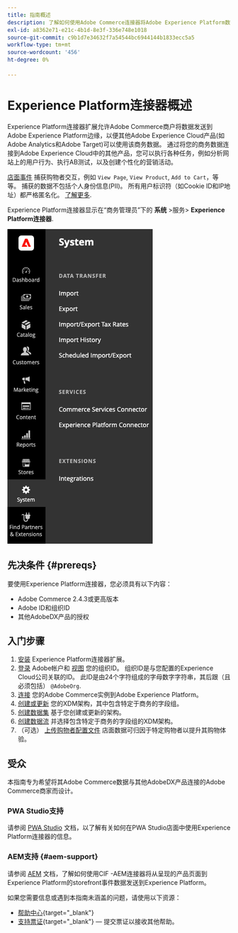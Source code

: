 ```yaml
---
title: 指南概述
description: 了解如何使用Adobe Commerce连接器将Adobe Experience Platform数据与Experience Platform集成。
exl-id: a8362e71-e21c-4b1d-8e3f-336e748e1018
source-git-commit: c9b1d7e34632f7a54544bc6944144b1833ecc5a5
workflow-type: tm+mt
source-wordcount: '456'
ht-degree: 0%

---
```


# Experience Platform连接器概述

Experience Platform连接器扩展允许Adobe Commerce商户将数据发送到Adobe Experience Platform边缘，以便其他Adobe Experience Cloud产品(如Adobe Analytics和Adobe Target)可以使用该商务数据。 通过将您的商务数据连接到Adobe Experience Cloud中的其他产品，您可以执行各种任务，例如分析网站上的用户行为、执行AB测试，以及创建个性化的营销活动。

[店面事件](events.md) 捕获购物者交互，例如 `View Page`, `View Product`, `Add to Cart`，等等。 捕获的数据不包括个人身份信息(PII)。 所有用户标识符（如Cookie ID和IP地址）都严格匿名化。 [了解更多](https://www.adobe.com/privacy/experience-cloud.html).

Experience Platform连接器显示在“商务管理员”下的 **系统** >服务> **Experience Platform连接器**.

![Experience Platform连接器扩展管理视图](assets/epc-adminui.png)

## 先决条件 {#prereqs}

要使用Experience Platform连接器，您必须具有以下内容：

- Adobe Commerce 2.4.3或更高版本
- Adobe ID和组织ID
- 其他AdobeDX产品的授权

## 入门步骤

1. [安装](install.md) Experience Platform连接器扩展。
1. [登录](https://helpx.adobe.com/manage-account/using/access-adobe-id-account.html) Adobe帐户和 [视图](https://experienceleague.adobe.com/docs/core-services/interface/administration/organizations.html#concept_EA8AEE5B02CF46ACBDAD6A8508646255) 您的组织ID。 组织ID是与您配置的Experience Cloud公司关联的ID。 此ID是由24个字符组成的字母数字字符串，其后跟（且必须包括） `@AdobeOrg`.
1. [连接](connect-data.md) 您的Adobe Commerce实例到Adobe Experience Platform。
1. [创建或更新](update-xdm.md) 您的XDM架构，其中包含特定于商务的字段组。
1. [创建数据集](https://experienceleague.adobe.com/docs/platform-learn/implement-mobile-sdk/experience-cloud/platform.html#create-a-dataset) 基于您创建或更新的架构。
1. [创建数据流](https://experienceleague.adobe.com/docs/experience-platform/edge/datastreams/overview.html) 并选择包含特定于商务的字段组的XDM架构。
1. （可选） [上传购物者配置文件](profile.md) 店面数据可归因于特定购物者以提升其购物体验。

## 受众

本指南专为希望将其Adobe Commerce数据与其他AdobeDX产品连接的Adobe Commerce商家而设计。

### PWA Studio支持

请参阅 [PWA Studio](https://developer.adobe.com/commerce/pwa-studio/integrations/adobe-commerce/aep/) 文档，以了解有关如何在PWA Studio店面中使用Experience Platform连接器的信息。

### AEM支持 {#aem-support}

请参阅 [AEM](https://experienceleague.adobe.com/docs/experience-manager-cloud-service/content/content-and-commerce/integrations/aep.html) 文档，了解如何使用CIF -AEM连接器将从呈现的产品页面到Experience Platform的storefront事件数据发送到Experience Platform。

如果您需要信息或遇到本指南未涵盖的问题，请使用以下资源：

- [帮助中心](https://experienceleague.adobe.com/docs/commerce-knowledge-base/kb/overview.html){target="_blank"}
- [支持票证](https://experienceleague.adobe.com/docs/commerce-knowledge-base/kb/help-center-guide/magento-help-center-user-guide.html#submit-ticket){target="_blank"} — 提交票证以接收其他帮助。
